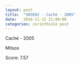 ```yaml
---
layout: post
title:  "S03E02 - Caché - 2005"
date:   2016-11-12 21:00:00
categories: corinthiale post
---
```

Caché - 2005

Mitsos

Score: 7.57
